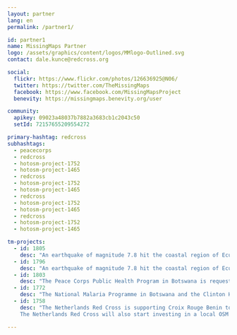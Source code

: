 ```yaml
---
layout: partner
lang: en
permalink: /partner1/

id: partner1
name: MissingMaps Partner
logo: /assets/graphics/content/logos/MMlogo-Outlined.svg
contact: dale.kunce@redcross.org

social:
  flickr: https://www.flickr.com/photos/126636925@N06/
  twitter: https://twitter.com/TheMissingMaps
  facebook: https://www.facebook.com/MissingMapsProject
  benevity: https://missingmaps.benevity.org/user

community:
  apikey: 09023a48037b7882a3683cb1c2043c50
  setId: 72157655209554272

primary-hashtag: redcross
subhashtags:
  - peacecorps
  - redcross
  - hotosm-project-1752
  - hotosm-project-1465
  - redcross
  - hotosm-project-1752
  - hotosm-project-1465
  - redcross
  - hotosm-project-1752
  - hotosm-project-1465
  - redcross
  - hotosm-project-1752
  - hotosm-project-1465

tm-projects:
  - id: 1805
    desc: "An earthquake of magnitude 7.8 hit the coastal region of Ecuador on April, 16th at 23:58 UTC. This major event was followed by several shocks (http://earthquake.usgs.gov/earthquakes/map). The tasks consists on drawing roads, towns, villages, for coordinating help efforts from government institutions and civil society initiatives of rescue. Infrastructure has been damaged and the main access roads are blocked, leaving coastal towns disconnected from rescue efforts."
  - id: 1796
    desc: "An earthquake of magnitude 7.8 hit the coastal region of Ecuador on April, 16th at 23:58 UTC. This major event was followed by several shocks (http://earthquake.usgs.gov/earthquakes/map). The tasks consists on drawing roads, towns, villages, for coordinating help efforts from government institutions and civil society initiatives of rescue. Infrastructure has been damaged and the main access roads are blocked, leaving coastal towns disconnected from rescue efforts."
  - id: 1803
    desc: "The Peace Corps Public Health Program in Botswana is requesting assistance building a better base map of Kang. The Peace Corps will engage local students in adding their local knowledge and perspective to OSM and using the data to creatively solve challenges in their community."
  - id: 1772
    desc: "The National Malaria Programme in Botswana and the Clinton Health Access Initiative are working with the Missing Maps team to comprehensively build a footprint map to aid upcoming malaria control and elimination field work in 2016, as part of a final push at the total elimination of malaria. Botswana is well-positioned to be one of the first countries in southern Africa to eliminate malaria in the next few years. In 2015, Botswana reported 276 cases of malaria countrywide, a number that reduced from a staggering 8,056 in 2000 thanks to the scale-up of effective interventions and surveillance in the communities."
  - id: 1758
    desc: "The Netherlands Red Cross is supporting Croix Rouge Benin to decrease the number of children under 5 suffering from waterborne and oro-fecal diseases. Data generated through this task will be used to increase the understanding of where vulnerable communities are.
    The Netherlands Red Cross will also start investing in a local OSM / HOT community in Benin and is seeking opportunities to provide the necessary training and resources where needed."

---
```

